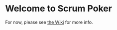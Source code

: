 Welcome to Scrum Poker
==========

For now, please see [the Wiki](//github.com/postal2600/scrumpoker/wiki) for more info.
